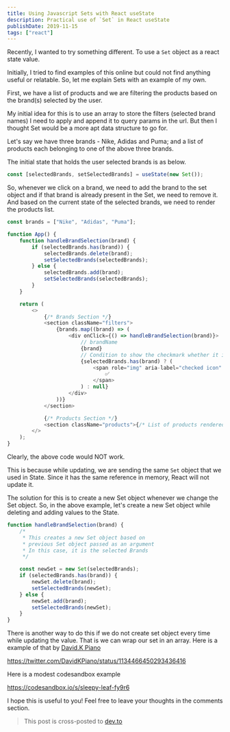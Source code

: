 ```yaml
---
title: Using Javascript Sets with React useState
description: Practical use of `Set` in React useState
publishDate: 2019-11-15
tags: ["react"]
---
```


Recently, I wanted to try something different. To use a `Set` object as a react state value.

Initially, I tried to find examples of this online but could not find anything useful or relatable. So, let me explain Sets with an example of my own.

First, we have a list of products and we are filtering the products based on the brand(s) selected by the user.

My initial idea for this is to use an array to store the filters (selected brand names) I need to apply and append it to query params in the url. But then I thought Set would be a more apt data structure to go for.

Let's say we have three brands - Nike, Adidas and Puma; and a list of products each belonging to one of the above three brands.

The initial state that holds the user selected brands is as below.

```js
const [selectedBrands, setSelectedBrands] = useState(new Set());
```

So, whenever we click on a brand, we need to add the brand to the set object and if that brand is already present in the Set, we need to remove it. And based on the current state of the selected brands, we need to render the products list.

```js
const brands = ["Nike", "Adidas", "Puma"];

function App() {
	function handleBrandSelection(brand) {
		if (selectedBrands.has(brand)) {
			selectedBrands.delete(brand);
			setSelectedBrands(selectedBrands);
		} else {
			selectedBrands.add(brand);
			setSelectedBrands(selectedBrands);
		}
	}

	return (
		<>
			{/* Brands Section */}
			<section className="filters">
				{brands.map((brand) => (
					<div onClick={() => handleBrandSelection(brand)}>
						// brandName
						{brand}
						// Condition to show the checkmark whether it is selected
						{selectedBrands.has(brand) ? (
							<span role="img" aria-label="checked icon" className="checked-icon">
								✅
							</span>
						) : null}
					</div>
				))}
			</section>

			{/* Products Section */}
			<section className="products">{/* List of products rendered here */}</section>
		</>
	);
}
```

Clearly, the above code would NOT work.

This is because while updating, we are sending the same `Set` object that we used in State. Since it has the same reference in memory, React will not update it.

The solution for this is to create a new Set object whenever we change the Set object. So, in the above example, let's create a new Set object while deleting and adding values to the State.

```js
function handleBrandSelection(brand) {
	/*
	 * This creates a new Set object based on
	 * previous Set object passed as an argument
	 * In this case, it is the selected Brands
	 */

	const newSet = new Set(selectedBrands);
	if (selectedBrands.has(brand)) {
		newSet.delete(brand);
		setSelectedBrands(newSet);
	} else {
		newSet.add(brand);
		setSelectedBrands(newSet);
	}
}
```

There is another way to do this if we do not create set object every time while updating the value. That is we can wrap our set in an array. Here is a example of that by [David.K Piano](https://twitter.com/DavidKPiano/)

https://twitter.com/DavidKPiano/status/1134466450293436416

Here is a modest codesandbox example

https://codesandbox.io/s/sleepy-leaf-fy9r6

I hope this is useful to you! Feel free to leave your thoughts in the comments section.

> This post is cross-posted to <a href="https://dev.to/ganes1410/using-javascript-sets-with-react-usestate-39eo" target='_blank'>dev.to</a>
